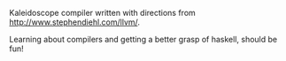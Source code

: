 Kaleidoscope compiler written with directions from http://www.stephendiehl.com/llvm/.

Learning about compilers and getting a better grasp of haskell, should be fun!

